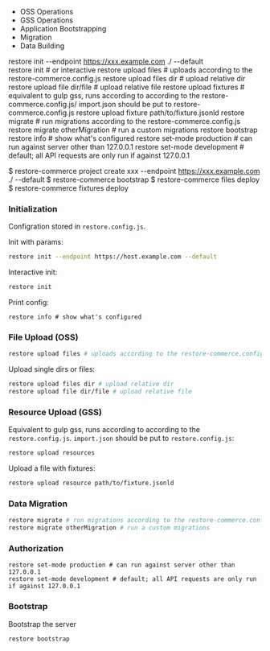 
- OSS Operations
- GSS Operations
- Application Bootstrapping
- Migration
- Data Building

restore init --endpoint https://xxx.example.com ./ --default  
restore init # or interactive
restore upload files # uploads according to the restore-commerce.config.js
restore upload files dir # upload relative dir
restore upload file dir/file # upload relative file
restore upload fixtures # equivalent to gulp gss, runs according to according to the restore-commerce.config.js/ import.json should be put to restore-commerce.config.js
restore upload fixture path/to/fixture.jsonld 
restore migrate # run migrations according to the restore-commerce.config.js
restore migrate otherMigration # run a custom migrations 
restore bootstrap
restore info # show what's configured
restore set-mode production # can run against server other than 127.0.0.1
restore set-mode development # default; all API requests are only run if against 127.0.0.1

$ restore-commerce project create xxx --endpoint https://xxx.example.com ./ --default
$ restore-commerce bootstrap
$ restore-commerce files deploy
$ restore-commerce fixtures deploy



### Initialization

Configration stored in `restore.config.js`.

Init with params:

```sh
restore init --endpoint https://host.example.com --default  
```

Interactive init:

```sh
restore init
```

Print config:

```
restore info # show what's configured
```

### File Upload (OSS)

```sh
restore upload files # uploads according to the restore-commerce.config.js
```

Upload single dirs or files:

```sh
restore upload files dir # upload relative dir
restore upload file dir/file # upload relative file
```

### Resource Upload (GSS)

Equivalent to gulp gss, runs according to according to the `restore.config.js`. `import.json` should be put to `restore.config.js`:

```sh
restore upload resources
```

Upload a file with fixtures:

```sh
restore upload resource path/to/fixture.jsonld 
```

### Data Migration

```sh
restore migrate # run migrations according to the restore-commerce.config.js
restore migrate otherMigration # run a custom migrations 
```

### Authorization

```
restore set-mode production # can run against server other than 127.0.0.1
restore set-mode development # default; all API requests are only run if against 127.0.0.1
```

### Bootstrap

Bootstrap the server

```sh
restore bootstrap
```